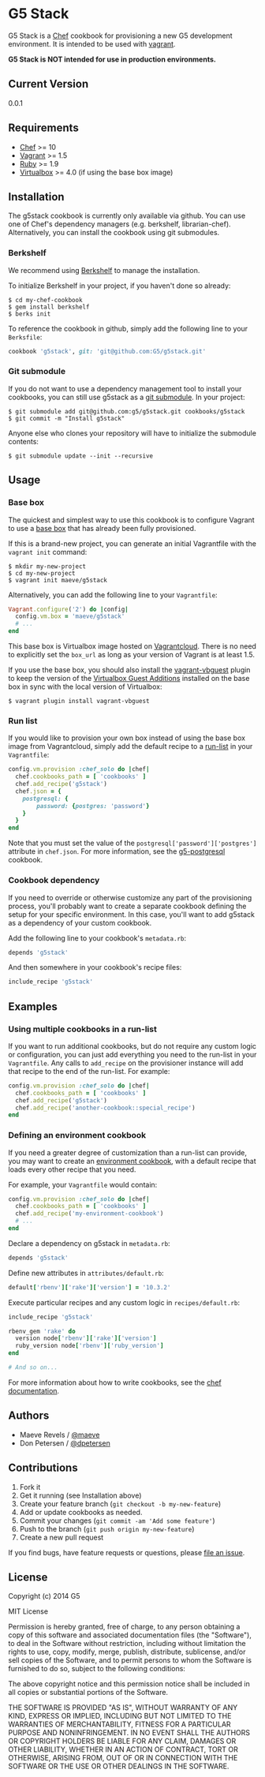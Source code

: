 # G5 Stack

G5 Stack is a [Chef](http://docs.opscode.com/chef_solo.html) cookbook for
provisioning a new G5 development environment. It is intended to
be used with [vagrant](http://vagrantup.com).

**G5 Stack is NOT intended for use in production environments.**

## Current Version

0.0.1

## Requirements

* [Chef](http://www.getchef.com) >= 10
* [Vagrant](http://www.vagrantup.com) >= 1.5
* [Ruby](http://www.ruby-lang.org) >= 1.9
* [Virtualbox](https://www.virtualbox.org/) >= 4.0 (if using the base box image)

## Installation

The g5stack cookbook is currently only available via github. You can use
one of Chef's dependency managers (e.g. berkshelf, librarian-chef).
Alternatively, you can install the cookbook using git submodules.

### Berkshelf

We recommend using [Berkshelf](http://berkshelf.com) to manage the
installation.

To initialize Berkshelf in your project, if you haven't done so
already:

```console
$ cd my-chef-cookbook
$ gem install berkshelf
$ berks init
```

To reference the cookbook in github, simply add the following line to your
`Berksfile`:

```ruby
cookbook 'g5stack', git: 'git@github.com:G5/g5stack.git'
```

### Git submodule

If you do not want to use a dependency management tool to install your
cookbooks, you can still use g5stack as a
[git submodule](http://git-scm.com/docs/git-submodule). In your project:

```console
$ git submodule add git@github.com:g5/g5stack.git cookbooks/g5stack
$ git commit -m "Install g5stack"
```

Anyone else who clones your repository will have to initialize the
submodule contents:

```console
$ git submodule update --init --recursive
```

## Usage

### Base box

The quickest and simplest way to use this cookbook is to configure Vagrant
to use a [base box](https://docs.vagrantup.com/v2/boxes.html) that has already
been fully provisioned.

If this is a brand-new project, you can generate an initial Vagrantfile
with the `vagrant init` command:

```console
$ mkdir my-new-project
$ cd my-new-project
$ vagrant init maeve/g5stack
```

Alternatively, you can add the following line to your `Vagrantfile`:

```ruby
Vagrant.configure('2') do |config|
  config.vm.box = 'maeve/g5stack'
  # ...
end
```

This base box is Virtualbox image hosted on
[Vagrantcloud](https://vagrantcloud.com). There is no need to explicitly set
the `box_url` as long as your version of Vagrant is at least 1.5.

If you use the base box, you should also install the
[vagrant-vbguest](https://github.com/dotless-de/vagrant-vbguest) plugin to keep
the version of the
[Virtualbox Guest Additions](https://www.virtualbox.org/manual/ch04.html)
installed on the base box in sync with the local version of Virtualbox:

```console
$ vagrant plugin install vagrant-vbguest
```

### Run list

If you would like to provision your own box instead of using the base box
image from Vagrantcloud, simply add the default recipe to a
[run-list](http://docs.opscode.com/essentials_node_object_run_lists.html)
in your `Vagrantfile`:

```ruby
config.vm.provision :chef_solo do |chef|
  chef.cookbooks_path = [ 'cookbooks' ]
  chef.add_recipe('g5stack')
  chef.json = {
    postgresql: {
        password: {postgres: 'password'}
    }
  }
end
```

Note that you must set the value of the `postgresql['password']['postgres']`
attribute in `chef.json`. For more information, see the
[g5-postgresql](https://github.com/g5/g5-postgresql#attributes) cookbook.

### Cookbook dependency

If you need to override or otherwise customize any part of the provisioning
process, you'll probably want to create a separate cookbook defining the setup
for your specific environment. In this case, you'll want to add g5stack as a
dependency of your custom cookbook.

Add the following line to your cookbook's `metadata.rb`:

```ruby
depends 'g5stack'
```

And then somewhere in your cookbook's recipe files:

```ruby
include_recipe 'g5stack'
```

## Examples

### Using multiple cookbooks in a run-list

If you want to run additional cookbooks, but do not require any custom
logic or configuration, you can just add everything you need to the
run-list in your `Vagrantfile`. Any calls to `add_recipe` on the provisioner
instance will add that recipe to the end of the run-list. For example:

```ruby
config.vm.provision :chef_solo do |chef|
  chef.cookbooks_path = [ 'cookbooks' ]
  chef.add_recipe('g5stack')
  chef.add_recipe('another-cookbook::special_recipe')
end
```

### Defining an environment cookbook

If you need a greater degree of customization than a run-list can provide,
you may want to create an
[environment cookbook](http://blog.vialstudios.com/the-environment-cookbook-pattern),
with a default recipe that loads every other recipe that you need.

For example, your `Vagrantfile` would contain:

```ruby
config.vm.provision :chef_solo do |chef|
  chef.cookbooks_path = [ 'cookbooks' ]
  chef.add_recipe('my-environment-cookbook')
  # ...
end
```

Declare a dependency on g5stack in `metadata.rb`:

```ruby
depends 'g5stack'
```

Define new attributes in `attributes/default.rb`:

```ruby
default['rbenv']['rake']['version'] = '10.3.2'
```

Execute particular recipes and any custom logic in `recipes/default.rb`:

```ruby
include_recipe 'g5stack'

rbenv_gem 'rake' do
  version node['rbenv']['rake']['version']
  ruby_version node['rbenv']['ruby_version']
end

# And so on...
```

For more information about how to write cookbooks, see the
[chef documentation](http://docs.opscode.com/essentials_cookbooks.html).

## Authors

* Maeve Revels / [@maeve](https://github.com/maeve)
* Don Petersen / [@dpetersen](https://github.com/dpetersen)

## Contributions

1. Fork it
2. Get it running (see Installation above)
3. Create your feature branch (`git checkout -b my-new-feature`)
4. Add or update cookbooks as needed.
5. Commit your changes (`git commit -am 'Add some feature'`)
6. Push to the branch (`git push origin my-new-feature`)
7. Create a new pull request

If you find bugs, have feature requests or questions, please
[file an issue](https://github.com/g5/g5stack/issues).

## License

Copyright (c) 2014 G5

MIT License

Permission is hereby granted, free of charge, to any person obtaining
a copy of this software and associated documentation files (the
"Software"), to deal in the Software without restriction, including
without limitation the rights to use, copy, modify, merge, publish,
distribute, sublicense, and/or sell copies of the Software, and to
permit persons to whom the Software is furnished to do so, subject to
the following conditions:

The above copyright notice and this permission notice shall be
included in all copies or substantial portions of the Software.

THE SOFTWARE IS PROVIDED "AS IS", WITHOUT WARRANTY OF ANY KIND,
EXPRESS OR IMPLIED, INCLUDING BUT NOT LIMITED TO THE WARRANTIES OF
MERCHANTABILITY, FITNESS FOR A PARTICULAR PURPOSE AND
NONINFRINGEMENT. IN NO EVENT SHALL THE AUTHORS OR COPYRIGHT HOLDERS BE
LIABLE FOR ANY CLAIM, DAMAGES OR OTHER LIABILITY, WHETHER IN AN ACTION
OF CONTRACT, TORT OR OTHERWISE, ARISING FROM, OUT OF OR IN CONNECTION
WITH THE SOFTWARE OR THE USE OR OTHER DEALINGS IN THE SOFTWARE.
